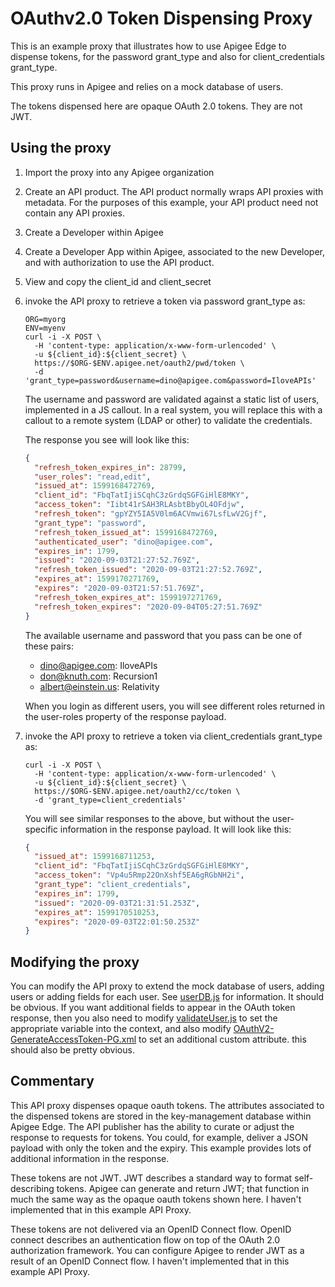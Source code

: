 # OAuthv2.0 Token Dispensing Proxy

This is an example proxy that illustrates how to use Apigee Edge to dispense tokens,
for the password grant_type and also for client_credentials grant_type.

This proxy runs in Apigee and relies on a mock database of users.

The tokens dispensed here are opaque OAuth 2.0 tokens. They are not JWT.

## Using the proxy

1. Import the proxy into any Apigee organization

2. Create an API product. The API product normally wraps API proxies with metadata.
For the purposes of this example, your API product need not contain any API proxies.

3. Create a Developer within Apigee 

4. Create a Developer App within Apigee, associated to the new Developer, and with
   authorization to use the API product.

5. View and copy the client_id and client_secret

6. invoke the API proxy to retrieve a token via password grant_type as:
   ```
   ORG=myorg
   ENV=myenv
   curl -i -X POST \
     -H 'content-type: application/x-www-form-urlencoded' \
     -u ${client_id}:${client_secret} \
     https://$ORG-$ENV.apigee.net/oauth2/pwd/token \
     -d 'grant_type=password&username=dino@apigee.com&password=IloveAPIs'
   ```

   The username and password are validated against a static list of
   users, implemented in a JS callout. In a real system, you will replace this with a
   callout to a remote system (LDAP or other) to validate the credentials.


   The response you see will look like this:
   ```json
   {
     "refresh_token_expires_in": 28799,
     "user_roles": "read,edit",
     "issued_at": 1599168472769,
     "client_id": "FbqTatIjiSCqhC3zGrdqSGFGiHlE8MKY",
     "access_token": "Iibt41rSAH3RLAsbtBbyOL4OFdjw",
     "refresh_token": "gpYZY5IA5V0lm6ACVmwi67LsfLwV2Gjf",
     "grant_type": "password",
     "refresh_token_issued_at": 1599168472769,
     "authenticated_user": "dino@apigee.com",
     "expires_in": 1799,
     "issued": "2020-09-03T21:27:52.769Z",
     "refresh_token_issued": "2020-09-03T21:27:52.769Z",
     "expires_at": 1599170271769,
     "expires": "2020-09-03T21:57:51.769Z",
     "refresh_token_expires_at": 1599197271769,
     "refresh_token_expires": "2020-09-04T05:27:51.769Z"
   }
   ```

   The available username and password that you pass can be one of these pairs:

   * dino@apigee.com: IloveAPIs
   * don@knuth.com: Recursion1
   * albert@einstein.us: Relativity

   When you login as different users, you will see different roles returned in the user-roles property of the response payload.

7. invoke the API proxy to retrieve a token via client_credentials grant_type as:
   ```
   curl -i -X POST \
     -H 'content-type: application/x-www-form-urlencoded' \
     -u ${client_id}:${client_secret} \
     https://$ORG-$ENV.apigee.net/oauth2/cc/token \
     -d 'grant_type=client_credentials'
   ```
   You will see similar responses to the above, but without the user-specific
   information in the response payload. It will look like this:
   ```json
   {
     "issued_at": 1599168711253,
     "client_id": "FbqTatIjiSCqhC3zGrdqSGFGiHlE8MKY",
     "access_token": "Vp4u5Rmp22OnXshf5EA6gRGbNH2i",
     "grant_type": "client_credentials",
     "expires_in": 1799,
     "issued": "2020-09-03T21:31:51.253Z",
     "expires_at": 1599170510253,
     "expires": "2020-09-03T22:01:50.253Z"
   }
   ```


## Modifying the proxy

You can modify the API proxy to extend the mock database of users, adding users or adding fields for each user.  See
[userDB.js](apiproxy/resources/jsc/userDb.js) for information. It should be obvious.
If you want additional fields to appear in the OAuth token response, then you also need to
modify [validateUser.js](apiproxy/resources/jsc/validateUser.js) to set the appropriate variable into the context, and also modify [OAuthV2-GenerateAccessToken-PG.xml](apiproxy/policies/OAuthV2-GenerateAccessToken-PG.xml) to set an additional custom attribute. this should also be pretty obvious.

## Commentary

This API proxy dispenses opaque oauth tokens. The attributes associated to the
dispensed tokens are stored in the key-management database within Apigee
Edge. The API publisher has the ability to curate or adjust the response to
requests for tokens. You could, for example, deliver a JSON payload with only
the token and the expiry. This example provides lots of additional
information in the response.

These tokens are not JWT. JWT describes a standard way to format self-describing
tokens.  Apigee can generate and return JWT; that function in much the same
way as the opaque oauth tokens shown here. I haven't implemented that in this
example API Proxy.

These tokens are not delivered via an OpenID Connect flow. OpenID connect
describes an authentication flow on top of the OAuth 2.0 authorization
framework. You can configure Apigee to render JWT as a result of an OpenID Connect
flow. I haven't implemented that in this example API Proxy.
